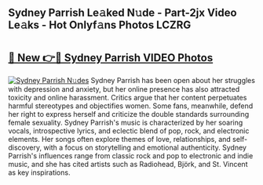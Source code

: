 ## Sydney Parrish Le𝚊ked N𝚞de - Part-2jx Video Le𝚊ks - Hot Onlyf𝚊ns Photos LCZRG

# <h2><a href="http://ab23782.deff.icu/?id=Sydney+Parrish">🔗 New 👉🔴 Sydney Parrish VIDEO Photos</a></h2>

[![Sydney Parrish N𝚞des](https://i.imgur.com/rIISA9y.gif)](http://ab23782.deff.icu/?id=Sydney+Parrish)
Sydney Parrish has been open about her struggles with depression and anxiety, but her online presence has also attracted toxicity and online harassment. Critics argue that her content perpetuates harmful stereotypes and objectifies women. Some fans, meanwhile, defend her right to express herself and criticize the double standards surrounding female sexuality. Sydney Parrish's music is characterized by her soaring vocals, introspective lyrics, and eclectic blend of pop, rock, and electronic elements. Her songs often explore themes of love, relationships, and self-discovery, with a focus on storytelling and emotional authenticity. Sydney Parrish's influences range from classic rock and pop to electronic and indie music, and she has cited artists such as Radiohead, Björk, and St. Vincent as key inspirations.
